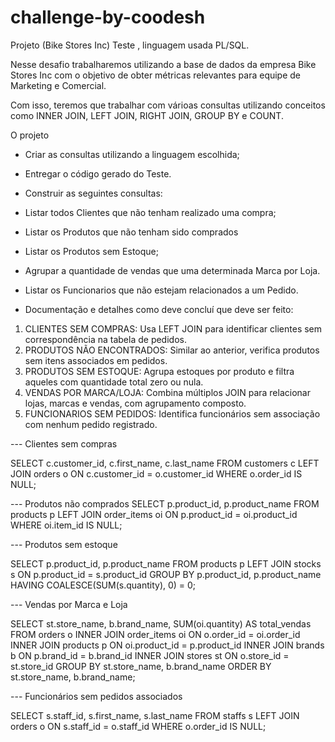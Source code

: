 # challenge-by-coodesh
Projeto (Bike Stores Inc) Teste , linguagem usada PL/SQL.

Nesse desafio trabalharemos utilizando a base de dados da empresa Bike Stores Inc com o objetivo de obter métricas relevantes para equipe de Marketing e Comercial.

Com isso, teremos que trabalhar com várioas consultas utilizando conceitos como INNER JOIN, LEFT JOIN, RIGHT JOIN, GROUP BY e COUNT.

O projeto

- Criar as consultas utilizando a linguagem escolhida;
- Entregar o código gerado do Teste.
  
- Construir as seguintes consultas:

- Listar todos Clientes que não tenham realizado uma compra;
- Listar os Produtos que não tenham sido comprados
- Listar os Produtos sem Estoque;
- Agrupar a quantidade de vendas que uma determinada Marca por Loja. 
- Listar os Funcionarios que não estejam relacionados a um Pedido.

- Documentação e detalhes como deve concluí que deve ser feito:

1. CLIENTES SEM COMPRAS: Usa LEFT JOIN para identificar clientes sem correspondência na tabela de pedidos.
2. PRODUTOS NÃO ENCONTRADOS: Similar ao anterior, verifica produtos sem itens associados em pedidos.
3. PRODUTOS SEM ESTOQUE: Agrupa estoques por produto e filtra aqueles com quantidade total zero ou nula.
4. VENDAS POR MARCA/LOJA: Combina múltiplos JOIN para relacionar lojas, marcas e vendas, com agrupamento composto.
5. FUNCIONARIOS SEM PEDIDOS: Identifica funcionários sem associação com nenhum pedido registrado.


--- Clientes sem compras

SELECT c.customer_id, c.first_name, c.last_name
FROM customers c
LEFT JOIN orders o ON c.customer_id = o.customer_id
WHERE o.order_id IS NULL;

--- Produtos não comprados
SELECT p.product_id, p.product_name
FROM products p
LEFT JOIN order_items oi ON p.product_id = oi.product_id
WHERE oi.item_id IS NULL;

--- Produtos sem estoque

SELECT p.product_id, p.product_name
FROM products p
LEFT JOIN stocks s ON p.product_id = s.product_id
GROUP BY p.product_id, p.product_name
HAVING COALESCE(SUM(s.quantity), 0) = 0;

--- Vendas por Marca e Loja

SELECT 
    st.store_name,
    b.brand_name,
    SUM(oi.quantity) AS total_vendas
FROM orders o
INNER JOIN order_items oi ON o.order_id = oi.order_id
INNER JOIN products p ON oi.product_id = p.product_id
INNER JOIN brands b ON p.brand_id = b.brand_id
INNER JOIN stores st ON o.store_id = st.store_id
GROUP BY st.store_name, b.brand_name
ORDER BY st.store_name, b.brand_name;

--- Funcionários sem pedidos associados

SELECT s.staff_id, s.first_name, s.last_name
FROM staffs s
LEFT JOIN orders o ON s.staff_id = o.staff_id
WHERE o.order_id IS NULL;
